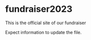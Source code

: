 # fundraiser2023

This is the official site of our fundraiser

Expect information to update the file.
